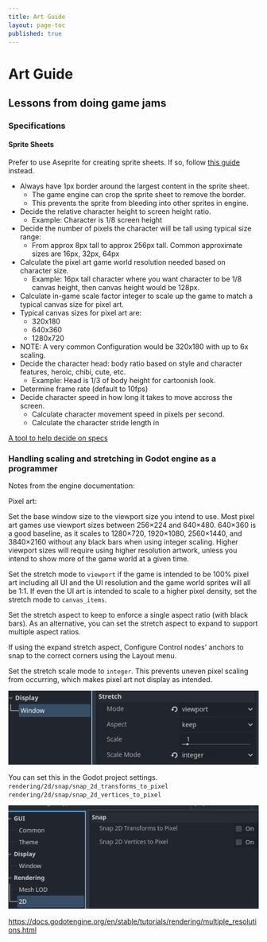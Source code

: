 ```yaml
---
title: Art Guide
layout: page-toc
published: true
---
```


# Art Guide

## Lessons from doing game jams

### Specifications

#### Sprite Sheets

Prefer to use Aseprite for creating sprite sheets. If so, follow [this guide](./creating-animations-in-aseprite.md) instead.

- Always have 1px border around the largest content in the sprite sheet.
  - The game engine can crop the sprite sheet to remove the border.
  - This prevents the sprite from bleeding into other sprites in engine.
- Decide the relative character height to screen height ratio.
  - Example: Character is 1/8 screen height
- Decide the number of pixels the character will be tall using typical size range:
  - From approx 8px tall to approx 256px tall. Common approximate sizes are 16px, 32px, 64px
- Calculate the pixel art game world resolution needed based on character size.
  - Example: 16px tall character where you want character to be 1/8 canvas height, then canvas height would be 128px.
- Calculate in-game scale factor integer to scale up the game to match a typical canvas size for pixel art.
- Typical canvas sizes for pixel art are:
  - 320x180
  - 640x360
  - 1280x720
- NOTE: A very common Configuration would be 320x180 with up to 6x scaling.
- Decide the character head: body ratio based on style and character features, heroic, chibi, cute, etc.
  - Example: Head is 1/3 of body height for cartoonish look.
- Determine frame rate (default to 10fps)
- Decide character speed in how long it takes to move accross the screen.
  - Calculate character movement speed in pixels per second.
  - Calculate the character stride length in

[A tool to help decide on specs](https://www.screwloosegames.com/pixel-art-tool)

### Handling scaling and stretching in Godot engine as a programmer

Notes from the engine documentation:

Pixel art:

Set the base window size to the viewport size you intend to use. Most pixel art games use viewport sizes between 256×224 and 640×480. 640×360 is a good baseline, as it scales to 1280×720, 1920×1080, 2560×1440, and 3840×2160 without any black bars when using integer scaling. Higher viewport sizes will require using higher resolution artwork, unless you intend to show more of the game world at a given time.

Set the stretch mode to `viewport` if the game is intended to be 100% pixel art including all UI and the UI resolution and the game world sprites will all be 1:1. If even the UI art is intended to scale to a higher pixel density, set the stretch mode to `canvas_items`.

Set the stretch aspect to keep to enforce a single aspect ratio (with black bars). As an alternative, you can set the stretch aspect to expand to support multiple aspect ratios.

If using the expand stretch aspect, Configure Control nodes' anchors to snap to the correct corners using the Layout menu.

Set the stretch scale mode to `integer`. This prevents uneven pixel scaling from occurring, which makes pixel art not display as intended.

![alt text](image-1.png)

You can set this in the Godot project settings.
`rendering/2d/snap/snap_2d_transforms_to_pixel`
`rendering/2d/snap/snap_2d_vertices_to_pixel`

![alt text](image.png)

<https://docs.godotengine.org/en/stable/tutorials/rendering/multiple_resolutions.html>
